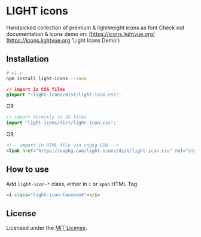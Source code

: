 # LIGHT icons
Handpicked collection of premium & lightweight icons as font
Check out documentation & icons demo on: [https://icons.lightvue.org](https://icons.lightvue.org 'Light Icons Demo')

## Installation

```bash
# v1.x 
npm install light-icons --save
```

```css
// import in CSS files 
@import "~light-icons/dist/light-icon.css";
```
OR
```js
// import directly in JS files 
import "light-icons/dist/light-icon.css";
```

OR
```html
<!-- import in HTML file via unpkg CDN -->
<link href="https://unpkg.com/light-icons/dist/light-icon.css" rel="stylesheet">
```

## How to use
Add `light-icon-*` class, either in `i` or `span` HTML Tag
```html
<i class="light-icon-facebook"></i>
```


## License
Licensed under the [MIT License](https://opensource.org/licenses/MIT).